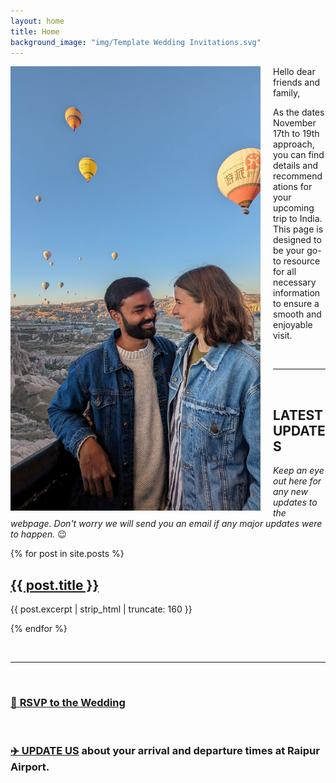 ```yaml
---
layout: home
title: Home
background_image: "img/Template Wedding Invitations.svg"
---
```

<div style="float: left; margin-right: 20px;">
  <img src="img/PXL_20230913_035201957.jpg" alt="alt text" style="width: 400px;"/>
</div>

Hello dear friends and family,

As the dates November 17th to 19th approach, you can find details and recommendations for your upcoming trip to India. This page is designed to be your go-to resource for all necessary information to ensure a smooth and enjoyable visit.

&nbsp;

-------------------------
&nbsp;

## LATEST UPDATES

_Keep an eye out here for any new updates to the webpage. Don't worry we will send you an email if any major updates were to happen._ 😉


<div class="home">
  {% for post in site.posts %}
    <div class="post-summary">
      <h2>
        <a href="{{ post.url | relative_url }}">{{ post.title }}</a>
      </h2>
      <p>{{ post.excerpt | strip_html | truncate: 160 }}</p>
    </div>
  {% endfor %}
</div>

&nbsp;

-----------

&nbsp;


### [💟 **RSVP to the Wedding**](https://q630ndkzsds.typeform.com/to/XKYVjFL7)

&nbsp;

### [✈️ **UPDATE US**](https://docs.google.com/spreadsheets/d/1h9mWyQekZXURMZcXfFyGt-4aI2gpKfjHPcxJUZ4CoBY/edit?usp=sharing) about your arrival and departure times at Raipur Airport.
&nbsp;



